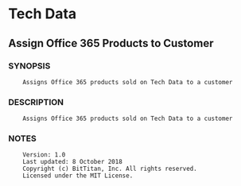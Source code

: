 # Tech Data
## Assign Office 365 Products to Customer
### SYNOPSIS
```
    Assigns Office 365 products sold on Tech Data to a customer
```
### DESCRIPTION
```
    Assigns Office 365 products sold on Tech Data to a customer
```
### NOTES
```
    Version: 1.0
    Last updated: 8 October 2018
    Copyright (c) BitTitan, Inc. All rights reserved.
    Licensed under the MIT License.
```

